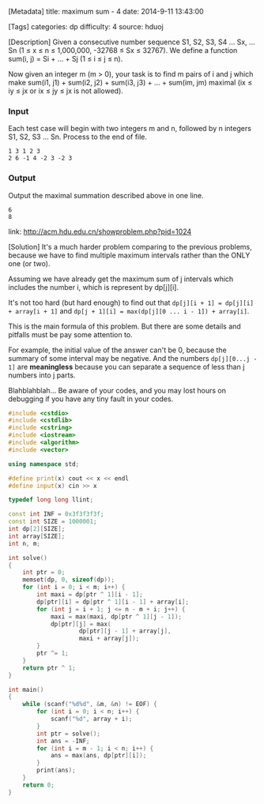 [Metadata]
title: maximum sum - 4
date: 2014-9-11 13:43:00

[Tags]
categories: dp
difficulty: 4
source: hduoj

[Description]
Given a consecutive number sequence S1, S2, S3, S4 ... Sx, ... Sn (1 ≤ x ≤ n ≤ 1,000,000, -32768 ≤ Sx ≤ 32767). We define a function sum(i, j) = Si + ... + Sj (1 ≤ i ≤ j ≤ n).

Now given an integer m (m > 0), your task is to find m pairs of i and j which make sum(i1, j1) + sum(i2, j2) + sum(i3, j3) + ... + sum(im, jm) maximal (ix ≤ iy ≤ jx or ix ≤ jy ≤ jx is not allowed).

### Input
Each test case will begin with two integers m and n, followed by n integers S1, S2, S3 ... Sn.
Process to the end of file.

```
1 3 1 2 3
2 6 -1 4 -2 3 -2 3
```

### Output
Output the maximal summation described above in one line.

```
6
8
```

link: http://acm.hdu.edu.cn/showproblem.php?pid=1024

[Solution]
It's a much harder problem comparing to the previous problems, because we have to find multiple maximum intervals rather than the ONLY one (or two).

Assuming we have already get the maximum sum of j intervals which includes the number i, which is represent by dp[j][i].

It's not too hard (but hard enough) to find out that ``dp[j][i + 1] = dp[j][i] + array[i + 1]`` and ``dp[j + 1][i] = max(dp[j][0 ... i - 1]) + array[i]``.

This is the main formula of this problem. But there are some details and pitfalls must be pay some attention to.

For example, the initial value of the answer can't be 0, because the summary of some interval may be negative. And the numbers ``dp[j][0...j - 1]`` are **meaningless** because you can separate a sequence of less than j numbers into j parts.

Blahblahblah... Be aware of your codes, and you may lost hours on debugging if you have any tiny fault in your codes.

```cpp
#include <cstdio>
#include <cstdlib>
#include <cstring>
#include <iostream>
#include <algorithm>
#include <vector>

using namespace std;

#define print(x) cout << x << endl
#define input(x) cin >> x

typedef long long llint;

const int INF = 0x3f3f3f3f;
const int SIZE = 1000001;
int dp[2][SIZE];
int array[SIZE];
int n, m;

int solve()
{
    int ptr = 0;
    memset(dp, 0, sizeof(dp));
    for (int i = 0; i < m; i++) {
        int maxi = dp[ptr ^ 1][i - 1];
        dp[ptr][i] = dp[ptr ^ 1][i - 1] + array[i];
        for (int j = i + 1; j <= n - m + i; j++) {
            maxi = max(maxi, dp[ptr ^ 1][j - 1]);
            dp[ptr][j] = max(
                    dp[ptr][j - 1] + array[j],
                    maxi + array[j]);
        }
        ptr ^= 1;
    }
    return ptr ^ 1;
}

int main()
{
    while (scanf("%d%d", &m, &n) != EOF) {
        for (int i = 0; i < n; i++) {
            scanf("%d", array + i);
        }
        int ptr = solve();
        int ans = -INF;
        for (int i = m - 1; i < n; i++) {
            ans = max(ans, dp[ptr][i]);
        }
        print(ans);
    }
    return 0;
}
```
